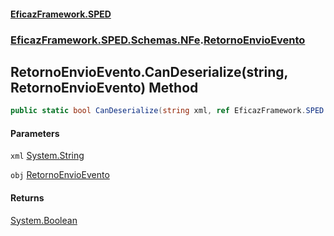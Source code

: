 #### [EficazFramework.SPED](EficazFrameworkSPED.md 'EficazFramework SPED')
### [EficazFramework.SPED.Schemas.NFe](EficazFramework.SPED.Schemas.NFe.md 'EficazFramework.SPED.Schemas.NFe').[RetornoEnvioEvento](EficazFramework.SPED.Schemas.NFe/RetornoEnvioEvento.md 'EficazFramework.SPED.Schemas.NFe.RetornoEnvioEvento')

## RetornoEnvioEvento.CanDeserialize(string, RetornoEnvioEvento) Method

```csharp
public static bool CanDeserialize(string xml, ref EficazFramework.SPED.Schemas.NFe.RetornoEnvioEvento obj);
```
#### Parameters

<a name='EficazFramework.SPED.Schemas.NFe.RetornoEnvioEvento.CanDeserialize(string,EficazFramework.SPED.Schemas.NFe.RetornoEnvioEvento).xml'></a>

`xml` [System.String](https://docs.microsoft.com/en-us/dotnet/api/System.String 'System.String')

<a name='EficazFramework.SPED.Schemas.NFe.RetornoEnvioEvento.CanDeserialize(string,EficazFramework.SPED.Schemas.NFe.RetornoEnvioEvento).obj'></a>

`obj` [RetornoEnvioEvento](EficazFramework.SPED.Schemas.NFe/RetornoEnvioEvento.md 'EficazFramework.SPED.Schemas.NFe.RetornoEnvioEvento')

#### Returns
[System.Boolean](https://docs.microsoft.com/en-us/dotnet/api/System.Boolean 'System.Boolean')